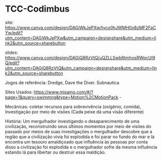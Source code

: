 # TCC-Codimbus

site: https://www.canva.com/design/DAGiWkJePXw/tyco0hJWMH0x8zMF2FaCYw/edit?utm_content=DAGiWkJePXw&utm_campaign=designshare&utm_medium=link2&utm_source=sharebutton

slides:  https://www.canva.com/design/DAGiQ8RzVtQ/uQZLLSwb6tmhosRWqcUl9Q/edit?utm_content=DAGiQ8RzVtQ&utm_campaign=designshare&utm_medium=link2&utm_source=sharebutton


Jogos de referência: Dredge, Dave the Diver. Subnautica

Sites Usados: https://www.mixamo.com/#/?page=1&query=swimmng&type=Motion%2CMotionPack - 

Mecânicas: coletar recursos para sobrevivência (oxigênio, comida), Investigação por meio de visões (Cada peixe dá uma visão diferente) 

História: Um mergulhador investigando o desaparecimento de uma civilização, 
reconstruindo seus últimos momentos por meio de visões do passado por meios de suas investigações o mergulhador descobre que a região que a civilização vivia foi explodida e foi parar no fundo do mar e lá encontra um tesouro amaldiçoado que influência às pessoas por conta disso a civilização foi explodida e o mergulhador sofre da mesma influência  estando lá para libertar ou destruir essa maldição.